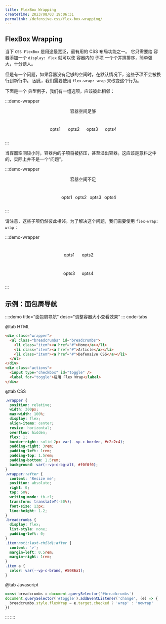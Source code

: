 ```yaml
---
title: FlexBox Wrapping
createTime: 2023/08/03 19:06:31
permalink: /defensive-css/flex-box-wrapping/
---
```


## FlexBox Wrapping

当下 `CSS FlexBox` 是用途最宽泛，最有用的 CSS 布局功能之一。
它只需要给 容器添加一个 `display: flex` 就可以使 容器内的 子项 一个个并排排序，简单强大，十分诱人。

但是有一个问题，如果容器没有足够的空间时，在默认情况下，这些子项不会被换行到新行中。
因此，我们需要使用 `flex-wrap: wrap` 来改变这个行为。

下面是一个 典型例子，我们有一组选项，应该彼此相邻：

<style>
.flexbox-110 {
  display: flex;
  width: 230px;
  margin: auto;
  padding: 10px;
  gap: 10px;
  background: var(--vp-c-bg);
  border: 1px solid var(--vp-c-divider);
  border-radius: 5px;
  box-shadow: var(--vp-shadow-2);

}
.flexbox-110.small {
  width: 140px;
}
.flexbox-110.wrap {
  flex-wrap: wrap;
}
.flexbox-110 .item {
  width: 50px;
  height: 50px;
  text-align: center;
  line-height: 50px;
  background: var(--vp-c-gray-soft);
}
</style>

:::demo-wrapper

<p align="center">容器空间足够</p>

<div class="flexbox-110">
  <div class="item">opts1</div>
  <div class="item">opts2</div>
  <div class="item">opts3</div>
  <div class="item">opts4</div>
</div>
:::

当容器空间较小时，容器内的子项将被挤压，甚至溢出容器。这应该是意料之中的，实际上并不是一个“问题”。

:::demo-wrapper

<p align="center">容器空间不足</p>
<div class="flexbox-110 small">
  <div class="item">opts1</div>
  <div class="item">opts2</div>
  <div class="item">opts3</div>
  <div class="item">opts4</div>
</div>
:::

请注意，这些子项仍然彼此相邻。为了解决这个问题，我们需要使用 `flex-wrap: wrap`：

:::demo-wrapper

<div class="flexbox-110 small wrap">
  <div class="item">opts1</div>
  <div class="item">opts2</div>
  <div class="item">opts3</div>
  <div class="item">opts4</div>
</div>
:::

## 示例：面包屑导航

::::demo title="面包屑导航" desc="调整容器大小查看效果"
::: code-tabs

@tab HTML

```html
<div class="wrapper">
  <ul class="breadcrumbs" id="breadcrumbs">
    <li class="item"><a href="#">Home</a></li>
    <li class="item"><a href="#">Article</a></li>
    <li class="item"><a href="#">Defensive CSS</a></li>
  </ul>
</div>
<div class="actions">
  <input type="checkbox" id="toggle" />
  <label for="toggle">启用 Flex Wrap</label>
</div>
```

@tab CSS

```css
.wrapper {
  position: relative;
  width: 300px;
  max-width: 100%;
  display: flex;
  align-items: center;
  resize: horizontal;
  overflow: hidden;
  flex: 1;
  border-right: solid 2px var(--vp-c-border, #c2c2c4);
  padding-right: 3rem;
  padding-left: 1rem;
  padding-top: 1.5rem;
  padding-bottom: 1.5rem;
  background: var(--vp-c-bg-alt, #f0f0f0);
}
.wrapper::after {
  content: 'Resize me';
  position: absolute;
  right: 0;
  top: 50%;
  writing-mode: tb-rl;
  transform: translateY(-50%);
  font-size: 13px;
  line-height: 1.2;
}
.breadcrumbs {
  display: flex;
  list-style: none;
  padding-left: 0;
}
.item:not(:last-child):after {
  content: '>';
  margin-left: 0.5rem;
  margin-right: 1rem;
}
.item a {
  color: var(--vp-c-brand, #5086a1);
}
```

@tab Javascript

```js
const breadcrumbs = document.querySelector('#breadcrumbs')
document.querySelector('#toggle').addEventListener('change', (e) => {
  breadcrumbs.style.flexWrap = e.target.checked ? 'wrap' : 'nowrap'
})
```

:::
::::
